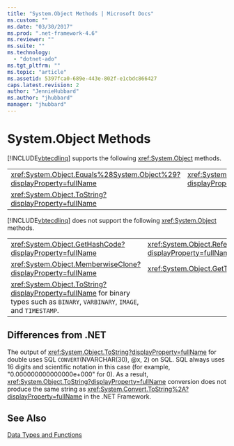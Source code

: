 ```yaml
---
title: "System.Object Methods | Microsoft Docs"
ms.custom: ""
ms.date: "03/30/2017"
ms.prod: ".net-framework-4.6"
ms.reviewer: ""
ms.suite: ""
ms.technology: 
  - "dotnet-ado"
ms.tgt_pltfrm: ""
ms.topic: "article"
ms.assetid: 5397fca0-689e-443e-802f-e1cbdc866427
caps.latest.revision: 2
author: "JennieHubbard"
ms.author: "jhubbard"
manager: "jhubbard"
---
```

# System.Object Methods
[!INCLUDE[vbtecdlinq](../../../../../../includes/vbtecdlinq-md.md)] supports the following <xref:System.Object> methods.  
  
|||  
|-|-|  
|<xref:System.Object.Equals%28System.Object%29?displayProperty=fullName>|<xref:System.Object.Equals%28System.Object%2CSystem.Object%29?displayProperty=fullName>|  
|<xref:System.Object.ToString?displayProperty=fullName>||  
  
 [!INCLUDE[vbtecdlinq](../../../../../../includes/vbtecdlinq-md.md)] does not support the following <xref:System.Object> methods.  
  
|||  
|-|-|  
|<xref:System.Object.GetHashCode?displayProperty=fullName>|<xref:System.Object.ReferenceEquals%28System.Object%2CSystem.Object%29?displayProperty=fullName>|  
|<xref:System.Object.MemberwiseClone?displayProperty=fullName>|<xref:System.Object.GetType?displayProperty=fullName>|  
|<xref:System.Object.ToString?displayProperty=fullName> for binary types such as `BINARY`, `VARBINARY`, `IMAGE`, and `TIMESTAMP`.||  
  
## Differences from .NET  
 The output of <xref:System.Object.ToString?displayProperty=fullName> for double uses SQL `CONVERT`(NVARCHAR(30), @x, 2) on SQL. SQL always uses 16 digits and scientific notation in this case (for example, "0.000000000000000e+000" for 0). As a result, <xref:System.Object.ToString?displayProperty=fullName> conversion does not produce the same string as <xref:System.Convert.ToString%2A?displayProperty=fullName> in the .NET Framework.  
  
## See Also  
 [Data Types and Functions](../../../../../../docs/framework/data/adonet/sql/linq/data-types-and-functions.md)